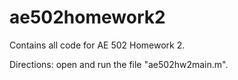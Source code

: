 # ae502homework2
Contains all code for AE 502 Homework 2.

Directions: open and run the file "ae502hw2main.m".
